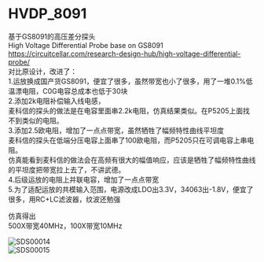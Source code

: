 # HVDP_8091  
基于GS8091的高压差分探头  
High Voltage Differential Probe base on GS8091  
https://circuitcellar.com/research-design-hub/high-voltage-differential-probe/  
对比原设计，改进了：  
1.运放换成国产货GS8091，便宜了很多，虽然带宽也小了很多，用了一堆0.1%低温漂电阻，C0G电容总成本也低于30块  
2.添加2k电阻补偿输入线电感，  
  麦科信的探头的做法是在电容里面串2.2k电阻，仿真结果类似。在P5205上面找不到类似的电阻。  
3.添加2.5欧电阻，增加了一点点带宽，虽然牺牲了幅频特性曲线平坦度  
  麦科信的探头在低端分压电容上面串了100欧电阻，而P5205只在可调电容上串电阻。  
  仿真能看到麦科信的做法会在高频有很大的幅值响应，应该是牺牲了幅频特性曲线的平坦度把带宽拉上去了，不讲武德。  
4.后级运放的电阻上并联电容，增加了一点点带宽  
5.为了适配运放的共模输入范围，电源改成LDO出3.3V，34063出-1.8V，便宜了很多，用RC+LC滤波器，纹波还勉强  
 
仿真得出  
500X带宽40MHz，100X带宽10MHz  

![SDS00014](https://user-images.githubusercontent.com/33488997/159395833-b3ff02b7-5d15-4577-8093-3d532e222d59.png)  
![SDS00015](https://user-images.githubusercontent.com/33488997/159395877-71a513a5-425b-4770-947f-e6c24aafe02d.png)
